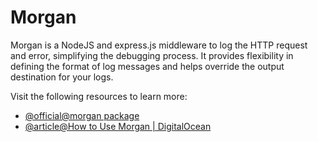 # Morgan

Morgan is a NodeJS and express.js middleware to log the HTTP request and error, simplifying the debugging process. It provides flexibility in defining the format of log messages and helps override the output destination for your logs.

Visit the following resources to learn more:

- [@official@morgan package](https://www.npmjs.com/package/morgan)
- [@article@How to Use Morgan | DigitalOcean](https://www.digitalocean.com/community/tutorials/nodejs-getting-started-morgan)